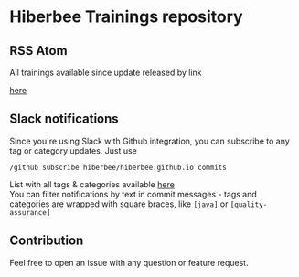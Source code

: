 # Hiberbee Trainings repository

## RSS Atom

All trainings available since update released by link

[here](https://hiberbee.com/atom.xml)   

## Slack notifications

Since you're using Slack with Github integration, you can subscribe to any tag or category updates. Just use 

    /github subscribe hiberbee/hiberbee.github.io commits
        
List with all tags & categories available [here](https://hiberbee.com/taxonomy/)         
You can filter notifications by text in commit messages - tags and categories are wrapped with square braces, like `[java]` or `[quality-assurance]`

## Contribution

Feel free to open an issue with any question or feature request.

